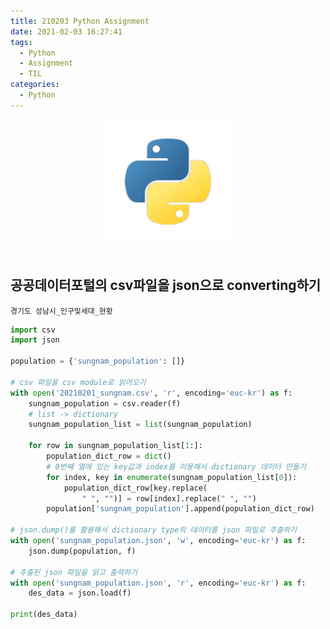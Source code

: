 ```yaml
---
title: 210203 Python Assignment
date: 2021-02-03 16:27:41
tags:
  - Python
  - Assignment
  - TIL
categories:
  - Python
---
```


<div align="center">
  <img src="/images/post_images/python_logo.png" alt="Python"/>
</div>

<br/>

## 공공데이터포털의 csv파일을 json으로 converting하기

`경기도 성남시_인구및세대_현황`

```python
import csv
import json

population = {'sungnam_population': []}

# csv 파일을 csv module로 읽어오기
with open('20210201_sungnam.csv', 'r', encoding='euc-kr') as f:
    sungnam_population = csv.reader(f)
    # list -> dictionary
    sungnam_population_list = list(sungnam_population)

    for row in sungnam_population_list[1:]:
        population_dict_row = dict()
        # 0번째 열에 있는 key값과 index를 이용해서 dictionary 데이터 만들기
        for index, key in enumerate(sungnam_population_list[0]):
            population_dict_row[key.replace(
                " ", "")] = row[index].replace(" ", "")
        population['sungnam_population'].append(population_dict_row)

# json.dump()를 활용해서 dictionary type의 데이터를 json 파일로 추출하기
with open('sungnam_population.json', 'w', encoding='euc-kr') as f:
    json.dump(population, f)

# 추출된 json 파일을 읽고 출력하기
with open('sungnam_population.json', 'r', encoding='euc-kr') as f:
    des_data = json.load(f)

print(des_data)

```

  <!-- more -->
